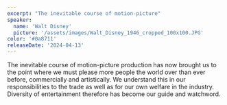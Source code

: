 ```yaml
---
excerpt: "The inevitable course of motion-picture"
speaker:
  name: 'Walt Disney'
  picture: '/assets/images/Walt_Disney_1946_cropped_100x100.JPG'
color: '#0a8711'
releaseDate: '2024-04-13'
---
```

The inevitable course of motion-picture production has now brought us to the point where we must please more people the world over than ever before, commercially and artistically. We understand this in our responsibilities to the trade as well as for our own welfare in the industry. Diversity of entertainment therefore has become our guide and watchword.